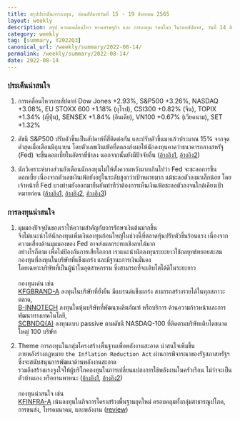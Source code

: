 ```yaml
---
title: สรุปประเด็นการลงทุน, ก่อนสัปดาห์วันที่ 15 - 19 สิงหาคม 2565
layout: weekly
description: สรุป ความเคลื่อนไหว ทางเศรษฐกิจ และ การลงทุน รอบโลก ในรอบสัปดาห์, วันที่ 14 สิงหาคม 2565
category: weekly
tag: [summary, Y2022Q3]
canonical_url: /weekly/summary/2022-08-14/
permalink: /weekly/summary/2022-08-14/
date: 2022-08-14
---
```


### ประเด็นน่าสนใจ

1. การเคลื่อนไหวรอบสัปดาห์ Dow Jones +2.93%, S&P500 +3.26%, NASDAQ +3.08%, EU STOXX 600 +1.18% (ยุโรป), CSI300 +0.82% (จีน), TOPIX +1.34% (ญี่ปุ่น), SENSEX +1.84% (อินเดีย), VN100 +0.67% (เวียดนาม), SET +1.32%

2. ดัชนี S&P500 ปรับตัวขึ้นเป็นสัปดาห์ที่สี่ติดต่อกัน และปรับตัวขึ้นมาแล้วประมาณ 15% จากจุดต่ำสุดเมื่อเดือนมิถุนายน โดยตัวเลขเงินเฟ้อที่ลดลงส่งผลให้นักลงทุนคาดว่าธนาคารกลางสหรัฐ (Fed) จะขึ้นดอกเบี้ยในอัตราที่ช้าลง นอกจากนั้นยังมีปัจจัยอื่น
([อ้างอิง1](https://www.cnbc.com/2022/08/10/consumer-prices-rose-8point5percent-in-july-less-than-expected-as-inflation-pressures-ease-a-bit.html), 
[อ้างอิง2](https://www.cnbc.com/2022/08/11/producer-price-index-july-2022-.html)) 

3. นักวิเคราะห์บางส่วนยังเตือนนักลงทุนไม่ให้ตั้งความหวังมากเกินไปว่า Fed จะชะลอการขึ้นดอกเบี้ย เนื่องจากตัวเลขเงินเฟ้อยังอยู่ในระดับสูงกว่าเป้าหมายมาก แม้ชะลอตัวลงมาเล็กน้อย โดยเจ้าหน้าที่ Fed บางท่านยังออกมายืนยันท่าทีว่าต้องการเห็นเงินเฟ้อชะลอตัวลงจนใกล้เคียงเป้าหมายก่อน
([อ้างอิง1](https://www.cnbc.com/2022/08/12/fed-expected-to-stick-with-hawkish-interest-rate-hikes-strategists-say-.html), 
[อ้างอิง2](https://www.cnbc.com/2022/08/12/this-was-a-good-week-for-inflation-numbers-but-whether-it-can-last-is-the-big-question.html), 
[อ้างอิง3](https://www.cnbc.com/2022/08/12/feds-barkin-says-rate-increases-need-to-continue-until-inflation-holds-at-2percent.html)) 



### การลงทุนน่าสนใจ

1. มุมมองปัจจุบันของเราให้ความสำคัญกับการรักษาเงินต้นมากขึ้น  
จึงไม่แนะนำให้นักลงทุนเพิ่มเงินลงทุนก้อนใหญ่ในช่วงนี้ที่ตลาดหุ้นปรับตัวขึ้นร้อนแรง เนื่องจากความเสี่ยงด้านมุมมองของ Fed อาจส่งผลกระทบเชิงลบได้มาก  
อย่างไรก็ตาม เพื่อไม่ป้องกันการเสียโอกาส เราแนะนำนักลงทุนระยะยาวใช้กลยุทธ์ทยอยสะสม กองทุนที่ลงทุนในบริษัทที่แข็งแกร่ง และมีฐานะการเงินมั่นคง  
โดยเฉพาะบริษัทที่เป็นผู้นำในอุตสาหกรรม ซึ่งสามารถที่จะเติบโตได้ดีในระยะยาว<br><br>
กองทุนเด่น เช่น  
[KFGBRAND-A](https://www.finnomena.com/fund/KFGBRAND-A) ลงทุนในบริษัทที่ยั่งยืน มีแบรนด์แข็งแกร่ง สามารถสร้างรายได้ในทุกสภาวะตลาด,  
[B-INNOTECH](https://www.finnomena.com/fund/B-INNOTECH) ลงทุนในหุ้นบริษัทที่พัฒนาผลิตภัณฑ์ หรือบริการ ด้านความก้าวหน้าและการพัฒนาทางเทคโนโลยี,  
[SCBNDQ(A)](https://www.finnomena.com/fund/SCBNDQ(A)) ลงทุนแบบ passive ตามดัชนี NASDAQ-100 ที่ติดตามบริษัทเติบโตขนาดใหญ่ 100 บริษัท

2. Theme การลงทุนในกลุ่มโครงสร้างพื้นฐานเพื่อพลังงานสะอาด น่าสนใจเพิ่มขึ้น  
ภายหลังร่างกฎหมาย `the Inflation Reduction Act` ผ่านการพิจารณาของรัฐสภาสหรัฐฯ ซึ่งจะสนับสนุนการพัฒนาด้านพลังงานสะอาด  
รวมถึงสร้างแรงจูงใจให้ผู้บริโภคลงทุนในการเปลี่ยนแปลงการใช้พลังงานในครัวเรือน ไม่ว่าจะเป็นตัวบ้านเอง หรือยานพาหนะ 
([อ้างอิง1](https://www.cnbc.com/2022/08/07/climate-groups-react-to-senate-passing-the-inflation-reduction-act.html), 
[อ้างอิง2](https://www.cnbc.com/2022/08/13/how-to-qualify-for-inflation-reduction-act-climate-tax-breaks-rebates.html))<br><br>
กองทุนน่าสนใจ เช่น  
[KFINFRA-A](https://www.finnomena.com/fund/KFINFRA-A) เน้นลงทุนในกิจการโครงสร้างพื้นฐานยุคใหม่ ครอบคลุมทั้งกลุ่มสาธารณูปโภค, การขนส่ง, โทรคมนาคม, และพลังงาน ([review](https://www.finnomena.com/yournicefriend/kfinfra-a-review/))